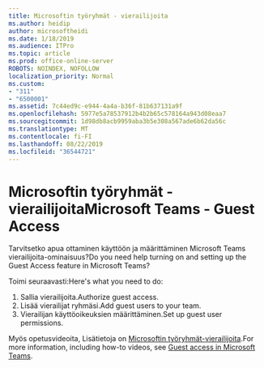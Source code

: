```yaml
---
title: Microsoftin työryhmät - vierailijoita
ms.author: heidip
author: microsoftheidi
ms.date: 1/18/2019
ms.audience: ITPro
ms.topic: article
ms.prod: office-online-server
ROBOTS: NOINDEX, NOFOLLOW
localization_priority: Normal
ms.custom:
- "311"
- "6500001"
ms.assetid: 7c44ed9c-e944-4a4a-b36f-81b637131a9f
ms.openlocfilehash: 5977e5a78537912b4b2b65c578164a943d08eaa7
ms.sourcegitcommit: 1d98db8acb9959aba3b5e308a567ade6b62da56c
ms.translationtype: MT
ms.contentlocale: fi-FI
ms.lasthandoff: 08/22/2019
ms.locfileid: "36544721"
---
```

# <a name="microsoft-teams---guest-access"></a><span data-ttu-id="bc7b3-102">Microsoftin työryhmät - vierailijoita</span><span class="sxs-lookup"><span data-stu-id="bc7b3-102">Microsoft Teams - Guest Access</span></span>

<span data-ttu-id="bc7b3-103">Tarvitsetko apua ottaminen käyttöön ja määrittäminen Microsoft Teams vierailijoita-ominaisuus?</span><span class="sxs-lookup"><span data-stu-id="bc7b3-103">Do you need help turning on and setting up the Guest Access feature in Microsoft Teams?</span></span>

<span data-ttu-id="bc7b3-104">Toimi seuraavasti:</span><span class="sxs-lookup"><span data-stu-id="bc7b3-104">Here's what you need to do:</span></span>

1. <span data-ttu-id="bc7b3-105">Sallia vierailijoita.</span><span class="sxs-lookup"><span data-stu-id="bc7b3-105">Authorize guest access.</span></span>
1. <span data-ttu-id="bc7b3-106">Lisää vierailijat ryhmäsi.</span><span class="sxs-lookup"><span data-stu-id="bc7b3-106">Add guest users to your team.</span></span>
1. <span data-ttu-id="bc7b3-107">Vierailijan käyttöoikeuksien määrittäminen.</span><span class="sxs-lookup"><span data-stu-id="bc7b3-107">Set up guest user permissions.</span></span>

<span data-ttu-id="bc7b3-108">Myös opetusvideoita, Lisätietoja on [Microsoftin työryhmät-vierailijoita](https://docs.microsoft.com/microsoftteams/guest-access).</span><span class="sxs-lookup"><span data-stu-id="bc7b3-108">For more information, including how-to videos, see [Guest access in Microsoft Teams](https://docs.microsoft.com/microsoftteams/guest-access).</span></span>
